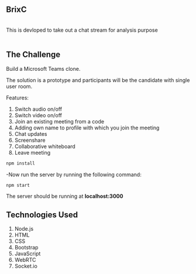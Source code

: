 <h2>BrixC</h2>

<br>This is devloped to take out a chat stream for analysis purpose<br>
<br>

The Challenge
------------

Build a Microsoft Teams clone.

The solution is a prototype and participants will be the candidate with single user room.

 Features:
 
1. Switch audio on/off
2. Switch video on/off
4. Join an existing meeting from a code
5. Adding own name to profile with which you join the meeting
6. Chat updates
9. Screenshare
10. Collaborative whiteboard
11. Leave meeting 


```bash
npm install
```
-Now run the server by running the following command:
```bash
npm start
```
The server should be running at <strong>localhost:3000</strong><br>

Technologies Used 
-----------------


1. Node.js
2. HTML 
3. CSS 
4. Bootstrap
5. JavaScript
6. WebRTC
7. Socket.io









